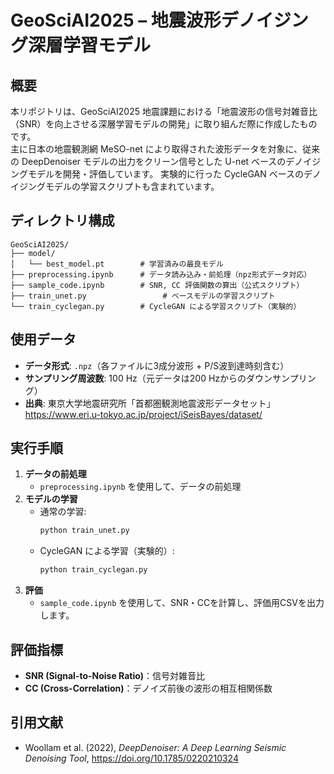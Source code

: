# GeoSciAI2025 – 地震波形デノイジング深層学習モデル

## 概要

本リポジトリは、GeoSciAI2025 地震課題における「地震波形の信号対雑音比（SNR）を向上させる深層学習モデルの開発」に取り組んだ際に作成したものです。  
主に日本の地震観測網 MeSO-net により取得された波形データを対象に、従来の DeepDenoiser モデルの出力をクリーン信号とした U-net ベースのデノイジングモデルを開発・評価しています。
実験的に行った CycleGAN ベースのデノイジングモデルの学習スクリプトも含まれています。

## ディレクトリ構成

```
GeoSciAI2025/
├── model/
│   └── best_model.pt        # 学習済みの最良モデル
├── preprocessing.ipynb      # データ読み込み・前処理（npz形式データ対応）
├── sample_code.ipynb        # SNR, CC 評価関数の算出（公式スクリプト）
├── train_unet.py                 # ベースモデルの学習スクリプト
└── train_cyclegan.py        # CycleGAN による学習スクリプト（実験的）
```

## 使用データ

- **データ形式**: `.npz`（各ファイルに3成分波形 + P/S波到達時刻含む）
- **サンプリング周波数**: 100 Hz（元データは200 Hzからのダウンサンプリング）
- **出典**: 東京大学地震研究所「首都圏観測地震波形データセット」  
  https://www.eri.u-tokyo.ac.jp/project/iSeisBayes/dataset/

## 実行手順

1. **データの前処理**
    - `preprocessing.ipynb` を使用して、データの前処理
2. **モデルの学習**
    - 通常の学習:
      ```bash
      python train_unet.py
      ```
    - CycleGAN による学習（実験的）:
      ```bash
      python train_cyclegan.py
      ```
3. **評価**
    - `sample_code.ipynb` を使用して、SNR・CCを計算し、評価用CSVを出力します。

## 評価指標

- **SNR (Signal-to-Noise Ratio)**：信号対雑音比
- **CC (Cross-Correlation)**：デノイズ前後の波形の相互相関係数

## 引用文献

- Woollam et al. (2022), *DeepDenoiser: A Deep Learning Seismic Denoising Tool*, https://doi.org/10.1785/0220210324